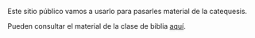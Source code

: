 
Este sitio público vamos a usarlo para pasarles material de la catequesis.

Pueden consultar el material de la clase de biblia [aquí](_drafts/biblia-at).
